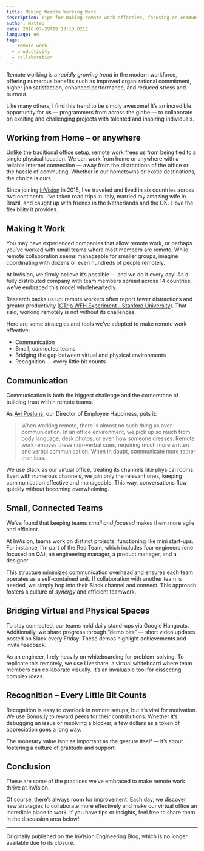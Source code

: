 ```yaml
---
title: Making Remote Working Work
description: Tips for making remote work effective, focusing on communication and collaboration.
author: Matteo
date: 2016-07-29T19:13:13.021Z
language: en
tags:
  - remote work
  - productivity
  - collaboration
---
```


Remote working is a _rapidly growing trend_ in the modern workforce, offering numerous benefits such as improved organizational commitment, higher job satisfaction, enhanced performance, and reduced stress and burnout.

Like many others, I find this trend to be simply awesome! It’s an incredible opportunity for us — programmers from across the globe — to collaborate on exciting and challenging projects with talented and inspiring individuals.

## **Working from Home – or anywhere**

Unlike the traditional office setup, remote work frees us from being tied to a single physical location. We can work from home or anywhere with a reliable Internet connection — away from the distractions of the office or the hassle of commuting. Whether in our hometowns or exotic destinations, the choice is ours.

Since joining [InVision](https://www.invisionapp.com/) in 2015, I’ve traveled and lived in six countries across two continents. I’ve taken road trips in Italy, married my amazing wife in Brazil, and caught up with friends in the Netherlands and the UK. I love the flexibility it provides.

## **Making It Work**

You may have experienced companies that allow remote work, or perhaps you’ve worked with small teams where most members are remote. While remote collaboration seems manageable for smaller groups, imagine coordinating with dozens or even hundreds of people remotely.

At InVision, we firmly believe it’s possible — and we do it every day! As a fully distributed company with team members spread across 14 countries, we’ve embraced this model wholeheartedly.

Research backs us up: remote workers often report fewer distractions and greater productivity ([CTrip WFH Experiment - Stanford University](http://www.nber.org/papers/w18871)). That said, working remotely is not without its challenges.

Here are some strategies and tools we’ve adopted to make remote work effective:

- Communication
- Small, connected teams
- Bridging the gap between virtual and physical environments
- Recognition — every little bit counts

## **Communication**

Communication is both the biggest challenge and the cornerstone of building trust within remote teams.

As [Avi Posluns](https://www.linkedin.com/in/aviposluns/), our Director of Employee Happiness, puts it:

> When working remote, there is almost no such thing as over-communication. In an office environment, we pick up so much from body language, desk photos, or even how someone dresses. Remote work removes these non-verbal cues, requiring much more written and verbal communication. When in doubt, communicate more rather than less.

We use Slack as our virtual office, treating its channels like physical rooms. Even with numerous channels, we join only the relevant ones, keeping communication effective and manageable. This way, conversations flow quickly without becoming overwhelming.

## **Small, Connected Teams**

We’ve found that keeping teams _small and focused_ makes them more agile and efficient.

At InVision, teams work on distinct projects, functioning like mini start-ups. For instance, I’m part of the Red Team, which includes four engineers (one focused on QA), an engineering manager, a product manager, and a designer.

This structure minimizes communication overhead and ensures each team operates as a self-contained unit. If collaboration with another team is needed, we simply hop into their Slack channel and connect. This approach fosters a culture of _synergy_ and efficient teamwork.

## **Bridging Virtual and Physical Spaces**

To stay connected, our teams hold daily stand-ups via Google Hangouts. Additionally, we share progress through “demo bits” — short video updates posted on Slack every Friday. These demos highlight achievements and invite feedback.

As an engineer, I rely heavily on whiteboarding for problem-solving. To replicate this remotely, we use Liveshare, a virtual whiteboard where team members can collaborate visually. It’s an invaluable tool for dissecting complex ideas.

## **Recognition – Every Little Bit Counts**

Recognition is easy to overlook in remote setups, but it’s vital for motivation. We use Bonus.ly to reward peers for their contributions. Whether it’s debugging an issue or resolving a blocker, a few dollars as a token of appreciation goes a long way.

The monetary value isn’t as important as the gesture itself — it’s about fostering a culture of gratitude and support.

## **Conclusion**

These are some of the practices we’ve embraced to make remote work thrive at InVision.

Of course, there’s always room for improvement. Each day, we discover new strategies to collaborate more effectively and make our virtual office an incredible place to work. If you have tips or insights, feel free to share them in the discussion area below!

---

Originally published on the InVision Engineering Blog, which is no longer available due to its closure.
